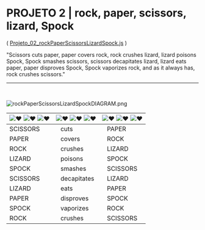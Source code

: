 # **PROJETO 2** | rock, paper, scissors, lizard, Spock
( [Projeto_02_rockPaperScissorsLizardSpock.js](https://github.com/miaslls/BLUE_Modulo_01_PROJETOS/blob/main/Projeto_02/Projeto_02_RockPaperScissorsLizardSpock.js) )

"Scissors cuts paper, paper covers rock, rock crushes lizard, lizard poisons Spock, Spock smashes scissors, scissors decapitates lizard, lizard eats paper, paper disproves Spock, Spock vaporizes rock, and as it always has, rock crushes scissors."

---

&ensp;

![rockPaperScissorsLizardSpockDIAGRAM.png](https://i.ibb.co/GxdfmX6/rock-Paper-Scissors-Lizard-Spock-DIAGRAM.png 'rock, paper, scissors, lizard, Spock DIAGRAM')

![❤](https://i.ibb.co/mRV4Hpp/1-pink.png "") ![❤](https://i.ibb.co/yqQBzQm/2-purple.png "") ![❤](https://i.ibb.co/z5G5TYQ/3-lilac.png "") | ![❤](https://i.ibb.co/yRSWjMb/4-blue.png "") ![❤](https://i.ibb.co/YXCNqhV/5-turquoise.png "") ![❤](https://i.ibb.co/wSkdt1X/6-green.png "") | ![❤](https://i.ibb.co/znzjbBk/7-yellow.png "") ![❤](https://i.ibb.co/k1gzwVY/8-orange.png "") ![❤](https://i.ibb.co/mRV4Hpp/1-pink.png "")
---|---|---
SCISSORS | &ensp; cuts| &ensp; PAPER
PAPER | &ensp; covers | &ensp; ROCK
ROCK | &ensp; crushes | &ensp; LIZARD
LIZARD | &ensp; poisons | &ensp; SPOCK
SPOCK | &ensp; smashes | &ensp; SCISSORS
SCISSORS | &ensp; decapitates | &ensp; LIZARD
LIZARD | &ensp; eats | &ensp; PAPER
PAPER | &ensp; disproves | &ensp; SPOCK
SPOCK | &ensp; vaporizes | &ensp; ROCK
ROCK | &ensp; crushes | &ensp; SCISSORS